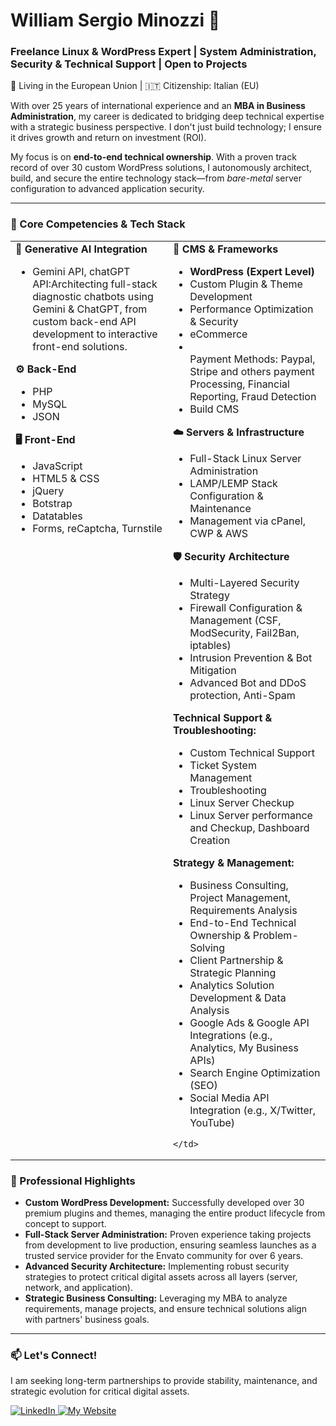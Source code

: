 # William Sergio Minozzi 👋
### Freelance Linux & WordPress Expert | System Administration, Security & Technical Support | Open to Projects 

<p align="left">
  📍 Living in the European Union | 🇮🇹 Citizenship: Italian (EU)
</p>

With over 25 years of international experience and an **MBA in Business Administration**, my career is dedicated to bridging deep technical expertise with a strategic business perspective. I don't just build technology; I ensure it drives growth and return on investment (ROI).

My focus is on **end-to-end technical ownership**. With a proven track record of over 30 custom WordPress solutions, I autonomously architect, build, and secure the entire technology stack—from *bare-metal* server configuration to advanced application security.

---

### 🚀 Core Competencies & Tech Stack

<table>
  <tr>
    <td valign="top" width="50%">
      <strong>🤖 Generative AI Integration</strong>
      <ul>
        <li>Gemini API, chatGPT API:Architecting full-stack diagnostic chatbots using Gemini & ChatGPT, from custom back-end API development to interactive front-end solutions.</li>
      </ul>
      <strong>⚙️ Back-End</strong>
      <ul>
        <li>PHP</li>
        <li>MySQL</li>
        <li>JSON</li>
      </ul>
      <strong>🖥️ Front-End</strong>
      <ul>
        <li>JavaScript</li>
        <li>HTML5 & CSS</li>
        <li>jQuery</li>
        <li>Botstrap</li>
        <li>Datatables</li>
         <li>Forms, reCaptcha, Turnstile</li>
      </ul>
    </td>
    <td valign="top" width="50%">
      <strong>🚀 CMS & Frameworks</strong>
      <ul>
        <li><strong>WordPress (Expert Level)</strong></li>
        <li>Custom Plugin & Theme Development</li>
        <li>Performance Optimization & Security</li>
         <li>eCommerce</li>
        <li></li>Payment Methods: Paypal, Stripe and others payment Processing, Financial Reporting, Fraud Detection</li>
          <li>Build CMS</li>
      </ul>
      <strong>☁️ Servers & Infrastructure</strong>
      <ul>
        <li>Full-Stack Linux Server Administration</li>
        <li>LAMP/LEMP Stack Configuration & Maintenance</li>
        <li>Management via cPanel, CWP & AWS</li>
      </ul>
      <strong>🛡️ Security Architecture</strong>
      <ul>
        <li>Multi-Layered Security Strategy</li>
        <li>Firewall Configuration & Management (CSF, ModSecurity, Fail2Ban, iptables)</li>
        <li>Intrusion Prevention & Bot Mitigation</li>
        <li>Advanced Bot and DDoS protection, Anti-Spam</li>
      </ul>
      <strong>Technical Support & Troubleshooting:</strong>
<ul>
    <li>Custom Technical Support</li>
    <li>Ticket System Management</li>
    <li>Troubleshooting</li>
    <li>Linux Server Checkup</li>
  <li> Linux Server performance and Checkup, Dashboard Creation</li>
</ul>

<strong>Strategy & Management:</strong>
<ul>
    <li>Business Consulting, Project Management, Requirements Analysis</li>
    <li>End-to-End Technical Ownership & Problem-Solving</li>
    <li>Client Partnership & Strategic Planning</li>
    <li>Analytics Solution Development & Data Analysis</li>
    <li>Google Ads & Google API Integrations (e.g., Analytics, My Business APIs)</li>
    <li>Search Engine Optimization (SEO)</li>
    <li>Social Media API Integration (e.g., X/Twitter, YouTube)</li>
</ul>

    </td>
  </tr>
</table>



### 🎯 Professional Highlights

-   **Custom WordPress Development:** Successfully developed over 30 premium plugins and themes, managing the entire product lifecycle from concept to support.
-   **Full-Stack Server Administration:** Proven experience taking projects from development to live production, ensuring seamless launches as a trusted service provider for the Envato community for over 6 years.
-   **Advanced Security Architecture:** Implementing robust security strategies to protect critical digital assets across all layers (server, network, and application).
-   **Strategic Business Consulting:** Leveraging my MBA to analyze requirements, manage projects, and ensure technical solutions align with partners' business goals.

---




### 📫 Let's Connect!

I am seeking long-term partnerships to provide stability, maintenance, and strategic evolution for critical digital assets.

<p>
  <!-- Link do LinkedIn -->
  <a href="https://www.linkedin.com/in/sergiominozzi/" target="_blank">
    <img src="https://img.shields.io/badge/LinkedIn-0077B5?style=for-the-badge&logo=linkedin&logoColor=white" alt="LinkedIn">
  </a>
  
  <!-- ✨ NOVO LINK PARA O SITE ✨ (Lembre-se de trocar o URL) -->
  <a href="https://sergiominozzi.com" target="_blank">
    <img src="https://img.shields.io/badge/Website-4A90E2?style=for-the-badge&logo=firefox-browser&logoColor=white" alt="My Website">
  </a>
  

</p>



